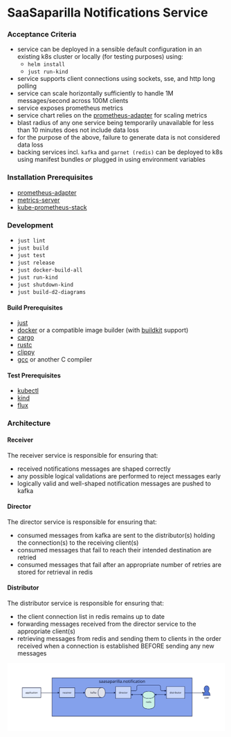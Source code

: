 # SaaSaparilla Notifications Service

### Acceptance Criteria

* service can be deployed in a sensible default configuration in an existing k8s cluster or locally (for testing 
  purposes) using:
  * `helm install`
  * `just run-kind`
* service supports client connections using sockets, sse, and http long polling
* service can scale horizontally sufficiently to handle 1M messages/second across 100M clients
* service exposes prometheus metrics
* service chart relies on the [prometheus-adapter](https://github.com/kubernetes-sigs/prometheus-adapter) for scaling metrics
* blast radius of any one service being temporarily unavailable for less than 10 minutes does not include data loss
* for the purpose of the above, failure to generate data is not considered data loss
* backing services incl. `kafka` and `garnet (redis)` can be deployed to k8s using manifest bundles _or_ plugged in
  using environment variables

### Installation Prerequisites

* [prometheus-adapter](https://github.com/kubernetes-sigs/prometheus-adapter)
* [metrics-server](https://github.com/kubernetes-sigs/metrics-server)
* [kube-prometheus-stack](https://github.com/prometheus-community/helm-charts/tree/main/charts/kube-prometheus-stack)

### Development

* `just lint`
* `just build`
* `just test`
* `just release`
* `just docker-build-all`
* `just run-kind`
* `just shutdown-kind`
* `just build-d2-diagrams`

#### Build Prerequisites

* [just](https://github.com/casey/just)
* [docker](https://docs.docker.com/reference/) or a compatible image builder (with [buildkit](https://docs.docker.com/build/buildkit/) support)
* [cargo](https://doc.rust-lang.org/cargo/)
* [rustc](https://doc.rust-lang.org/stable/book/)
* [clippy](https://github.com/rust-lang/rust-clippy#usage)
* [gcc](https://gcc.gnu.org/) or another C compiler

#### Test Prerequisites
* [kubectl](https://kubernetes.io/docs/reference/kubectl/)
* [kind](https://kind.sigs.k8s.io/)
* [flux](https://fluxcd.io/flux/)

### Architecture
#### Receiver

The receiver service is responsible for ensuring that:
* received notifications messages are shaped correctly
* any possible logical validations are performed to reject messages early
* logically valid and well-shaped notification messages are pushed to kafka

#### Director

The director service is responsible for ensuring that:
* consumed messages from kafka are sent to the distributor(s) holding the connection(s) to the receiving client(s)
* consumed messages that fail to reach their intended destination are retried
* consumed messages that fail after an appropriate number of retries are stored for retrieval in redis

#### Distributor
The distributor service is responsible for ensuring that:
* the client connection list in redis remains up to date
* forwarding messages received from the director service to the appropriate client(s)
* retrieving messages from redis and sending them to clients in the order received when a connection is established 
  BEFORE sending any new messages

![High Level Architecture Diagram](architecture/diagrams/Architecture.svg)
